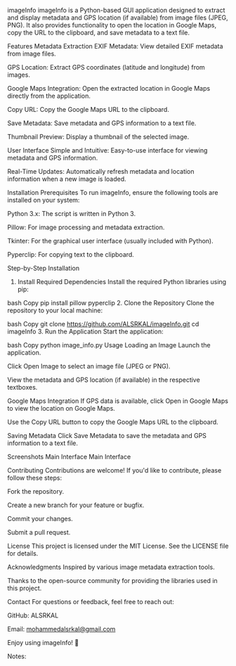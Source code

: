 imageInfo
imageInfo is a Python-based GUI application designed to extract and display metadata and GPS location (if available) from image files (JPEG, PNG). It also provides functionality to open the location in Google Maps, copy the URL to the clipboard, and save metadata to a text file.

Features
Metadata Extraction
EXIF Metadata: View detailed EXIF metadata from image files.

GPS Location: Extract GPS coordinates (latitude and longitude) from images.

Google Maps Integration: Open the extracted location in Google Maps directly from the application.

Copy URL: Copy the Google Maps URL to the clipboard.

Save Metadata: Save metadata and GPS information to a text file.

Thumbnail Preview: Display a thumbnail of the selected image.

User Interface
Simple and Intuitive: Easy-to-use interface for viewing metadata and GPS information.

Real-Time Updates: Automatically refresh metadata and location information when a new image is loaded.

Installation
Prerequisites
To run imageInfo, ensure the following tools are installed on your system:

Python 3.x: The script is written in Python 3.

Pillow: For image processing and metadata extraction.

Tkinter: For the graphical user interface (usually included with Python).

Pyperclip: For copying text to the clipboard.

Step-by-Step Installation
1. Install Required Dependencies
Install the required Python libraries using pip:

bash
Copy
pip install pillow pyperclip
2. Clone the Repository
Clone the repository to your local machine:

bash
Copy
git clone https://github.com/ALSRKAL/imageInfo.git
cd imageInfo
3. Run the Application
Start the application:

bash
Copy
python image_info.py
Usage
Loading an Image
Launch the application.

Click Open Image to select an image file (JPEG or PNG).

View the metadata and GPS location (if available) in the respective textboxes.

Google Maps Integration
If GPS data is available, click Open in Google Maps to view the location on Google Maps.

Use the Copy URL button to copy the Google Maps URL to the clipboard.

Saving Metadata
Click Save Metadata to save the metadata and GPS information to a text file.

Screenshots
Main Interface
Main Interface

Contributing
Contributions are welcome! If you'd like to contribute, please follow these steps:

Fork the repository.

Create a new branch for your feature or bugfix.

Commit your changes.

Submit a pull request.

License
This project is licensed under the MIT License. See the LICENSE file for details.

Acknowledgments
Inspired by various image metadata extraction tools.

Thanks to the open-source community for providing the libraries used in this project.

Contact
For questions or feedback, feel free to reach out:

GitHub: ALSRKAL

Email: mohammedalsrkal@gmail.com

Enjoy using imageInfo! 🚀

Notes:
